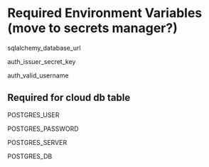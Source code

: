 # Required Environment Variables (move to secrets manager?)
sqlalchemy_database_url

auth_issuer_secret_key

auth_valid_username

## Required for cloud db table

POSTGRES_USER

POSTGRES_PASSWORD

POSTGRES_SERVER

POSTGRES_DB
